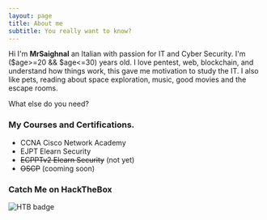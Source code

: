 ```yaml
---
layout: page
title: About me
subtitle: You really want to know?
---
```


Hi I'm __MrSaighnal__ an Italian with passion for IT and Cyber Security. I'm ($age>=20 && $age<=30) years old. I love pentest, web, blockchain, and understand how things work, this gave me motivation to study the IT.
I also like pets, reading about space exploration, music, good movies and the escape rooms.

What else do you need?

### My Courses and Certifications.

* CCNA Cisco Network Academy
* EJPT Elearn Security
* ~~ECPPTv2 Elearn Security~~ (not yet)
* ~~OSCP~~ (cooming soon)

### Catch Me on HackTheBox

![HTB badge](https://www.hackthebox.eu/badge/image/71209)
